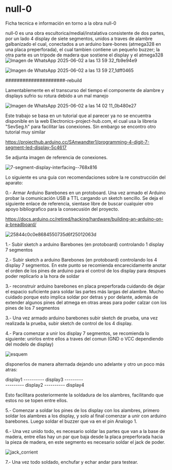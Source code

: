 # null-0
Ficha tecnica e información en torno a la obra null-0


null-0 es una obra escultorica/medial/instalativa consistente de dos partes, por un lado 4 display de siete segmentos, unidos a traves de alambre galbanizado el cual, conectados a un arduino bare-bones (atmega328 en una placa preperforada), el cual tambien contiene un pequeño buzzer; la otra parte es un tripode de madera que sostiene el display y el atmega328
![Imagen de WhatsApp 2025-06-02 a las 13 59 32_fb9e94e9](https://github.com/user-attachments/assets/d288a90f-19ae-4cf5-89a6-0b414b9f21fe)

![Imagen de WhatsApp 2025-06-02 a las 13 59 27_1dff0465](https://github.com/user-attachments/assets/e14b1cf3-c447-42bc-b054-1aeb098c51cc)

#####################-rebuild

Lamentablemente en el transcurso del tiempo el componente de alambre y displays sufrio su rotura debido a un mal manejo

![Imagen de WhatsApp 2025-06-02 a las 14 02 11_0b480e27](https://github.com/user-attachments/assets/49f7f0da-b799-4f45-bcfc-02bb67bb8714)


Este trabajo se basa en un tutorial que al parecer ya no se encuentra disponible en la web Electronics-project-hub.com, el cual usa la libreria "SevSeg.h" para facilitar las conexiones. Sin embargo se encontro otro tutorial muy similar

https://projecthub.arduino.cc/SAnwandter1/programming-4-digit-7-segment-led-display-5c4617

Se adjunta imagen de referencia de conexiones.


![7-segment-display-interfacing--768x816](https://github.com/user-attachments/assets/20d3d5dc-18f4-4063-9deb-ab8154d992ad)


Lo siguiente es una guia con recomendaciones sobre la re construcción del aparato:

0.- Armar Arduino Barebones en un protoboard. Una vez armado el Arduino probar la comunicación USB a TTL cargando un sketch sencillo. 
Se deja el siguiente enlace de referencia, sientase libre de buscar cualquier otro apoyo bibliografico para la consecusión del proyecto.

https://docs.arduino.cc/retired/hacking/hardware/building-an-arduino-on-a-breadboard/

![25844c0c0e8684550735d6f25012063d](https://github.com/user-attachments/assets/941cf386-6652-4f76-8c3c-2a4d36f904d4)

1.- Subir sketch a arduino Barebones (en protoboard) controlando 1 display 7 segmentos

2.- Subir sketch a arduino Barebones (en protoboard) controlando los 4 display 7 segmentos. 
En este punto se recomienda encarecidamente anotar el orden de los pines de arduino para el control de los display para despues poder replicarlo a la hora de soldar

3.- reconstruir arduino barebones en placa preperforada cuidando de dejar el espacio suficiente para soldar las partes más largas del alambre. 
Mucho cuidado porque esto implica soldar por detras y por delante, además de extender algunos pines del atmega en otras areas para poder calzar con los pines de los 7 segmentos

3.- Una vez armado arduino barebones subir sketch de prueba, una vez realizada la prueba, subir sketch de control de los 4 display. 

4.- Para comenzar a unir los display 7 segmentos, se recomienda lo siguiente:
unirlos entre ellos a traves del comun (GND o VCC dependiendo del modelo de display)

![esquem](https://github.com/user-attachments/assets/df743af6-992d-446a-8233-81d965d784e4)

disponerlos de manera alternada dejando uno adelante y otro un poco más atras:

display1 ---------- display3 ---------  
--------- display2 ---------- display4  

Esto facilitara posteriormente la soldadura de los alambres, facilitando que estos no se topen entre ellos.

5.- Comenzar a soldar los pines de los display con los alambres, primero soldar los alambres a los display, y solo al final comenzar a unir con arduino barebones. Luego soldar el buzzer que va en el pin Analogo 1.

6.- Una vez unido todo, es necesario soldar las partes que van a la base de madera, entre ellas hay un par que baja desde la placa preperforada hacia la pieza de madera,
en este segmento es necesario soldar el jack de poder.

![jack_corrient](https://github.com/user-attachments/assets/55a3d4d2-9010-4b4b-9742-0289cb9338e6)

7.- Una vez todo soldado, enchufar y echar andar para testear. 


